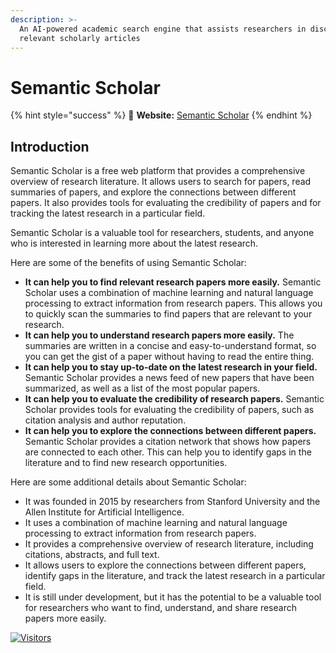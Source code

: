 ```yaml
---
description: >-
  An AI-powered academic search engine that assists researchers in discovering
  relevant scholarly articles
---
```


# Semantic Scholar

{% hint style="success" %}
🔗 **Website:** [Semantic Scholar](https://www.semanticscholar.org/)
{% endhint %}

## Introduction

Semantic Scholar is a free web platform that provides a comprehensive overview of research literature. It allows users to search for papers, read summaries of papers, and explore the connections between different papers. It also provides tools for evaluating the credibility of papers and for tracking the latest research in a particular field.

Semantic Scholar is a valuable tool for researchers, students, and anyone who is interested in learning more about the latest research.

Here are some of the benefits of using Semantic Scholar:

* **It can help you to find relevant research papers more easily.** Semantic Scholar uses a combination of machine learning and natural language processing to extract information from research papers. This allows you to quickly scan the summaries to find papers that are relevant to your research.
* **It can help you to understand research papers more easily.** The summaries are written in a concise and easy-to-understand format, so you can get the gist of a paper without having to read the entire thing.
* **It can help you to stay up-to-date on the latest research in your field.** Semantic Scholar provides a news feed of new papers that have been summarized, as well as a list of the most popular papers.
* **It can help you to evaluate the credibility of research papers.** Semantic Scholar provides tools for evaluating the credibility of papers, such as citation analysis and author reputation.
* **It can help you to explore the connections between different papers.** Semantic Scholar provides a citation network that shows how papers are connected to each other. This can help you to identify gaps in the literature and to find new research opportunities.

Here are some additional details about Semantic Scholar:

* It was founded in 2015 by researchers from Stanford University and the Allen Institute for Artificial Intelligence.
* It uses a combination of machine learning and natural language processing to extract information from research papers.
* It provides a comprehensive overview of research literature, including citations, abstracts, and full text.
* It allows users to explore the connections between different papers, identify gaps in the literature, and track the latest research in a particular field.
* It is still under development, but it has the potential to be a valuable tool for researchers who want to find, understand, and share research papers more easily.

[![Visitors](https://api.visitorbadge.io/api/visitors?path=https%3A%2F%2Fgithub.com%2Fdrshahizan\&labelColor=%23697689\&countColor=%23555555\&style=plastic)](https://visitorbadge.io/status?path=https%3A%2F%2Fgithub.com%2Fdrshahizan)

